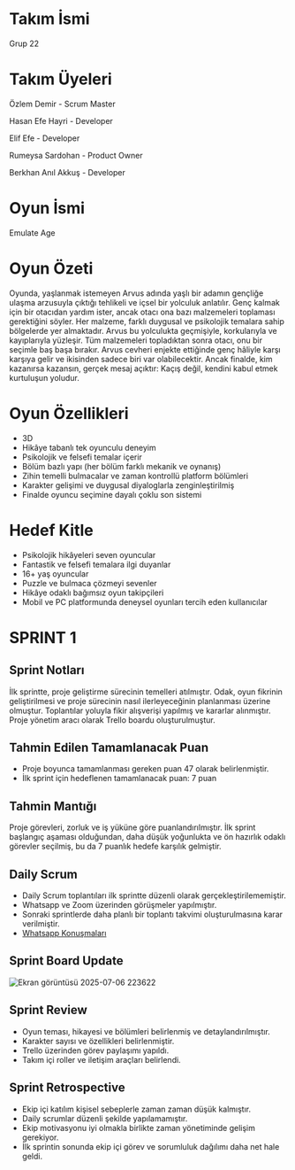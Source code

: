 # Takım İsmi
Grup 22
# Takım Üyeleri
Özlem Demir - Scrum Master

Hasan Efe Hayri - Developer

Elif Efe - Developer

Rumeysa Sardohan - Product Owner

Berkhan Anıl Akkuş - Developer
# Oyun İsmi
Emulate Age
# Oyun Özeti
Oyunda, yaşlanmak istemeyen Arvus adında yaşlı bir adamın gençliğe ulaşma arzusuyla çıktığı tehlikeli ve içsel bir yolculuk anlatılır. Genç kalmak için bir otacıdan yardım ister, ancak otacı ona bazı malzemeleri toplaması gerektiğini söyler. Her malzeme, farklı duygusal ve psikolojik temalara sahip bölgelerde yer almaktadır. Arvus bu yolculukta geçmişiyle, korkularıyla ve kayıplarıyla yüzleşir. Tüm malzemeleri topladıktan sonra otacı, onu bir seçimle baş başa bırakır. Arvus cevheri enjekte ettiğinde genç hâliyle karşı karşıya gelir ve ikisinden sadece biri var olabilecektir. Ancak finalde, kim kazanırsa kazansın, gerçek mesaj açıktır: Kaçış değil, kendini kabul etmek kurtuluşun yoludur.
# Oyun Özellikleri
* 3D
* Hikâye tabanlı tek oyunculu deneyim
* Psikolojik ve felsefi temalar içerir
* Bölüm bazlı yapı (her bölüm farklı mekanik ve oynanış)
* Zihin temelli bulmacalar ve zaman kontrollü platform bölümleri
* Karakter gelişimi ve duygusal diyaloglarla zenginleştirilmiş
* Finalde oyuncu seçimine dayalı çoklu son sistemi
# Hedef Kitle
* Psikolojik hikâyeleri seven oyuncular
* Fantastik ve felsefi temalara ilgi duyanlar
* 16+ yaş oyuncular
* Puzzle ve bulmaca çözmeyi sevenler
* Hikâye odaklı bağımsız oyun takipçileri
* Mobil ve PC platformunda deneysel oyunları tercih eden kullanıcılar
# SPRINT 1
## Sprint Notları
İlk sprintte, proje geliştirme sürecinin temelleri atılmıştır. Odak, oyun fikrinin geliştirilmesi ve proje sürecinin nasıl ilerleyeceğinin planlanması üzerine olmuştur. Toplantılar yoluyla fikir alışverişi yapılmış ve kararlar alınmıştır.
Proje yönetim aracı olarak Trello boardu oluşturulmuştur.
## Tahmin Edilen Tamamlanacak Puan
* Proje boyunca tamamlanması gereken puan 47 olarak belirlenmiştir.
* İlk sprint için hedeflenen tamamlanacak puan: 7 puan
## Tahmin Mantığı
Proje görevleri, zorluk ve iş yüküne göre puanlandırılmıştır. İlk sprint başlangıç aşaması olduğundan, daha düşük yoğunlukta ve ön hazırlık odaklı görevler seçilmiş, bu da 7 puanlık hedefe karşılık gelmiştir.
## Daily Scrum
* Daily Scrum toplantıları ilk sprintte düzenli olarak gerçekleştirilememiştir.
* Whatsapp ve Zoom üzerinden görüşmeler yapılmıştır.
* Sonraki sprintlerde daha planlı bir toplantı takvimi oluşturulmasına karar verilmiştir.
* [Whatsapp Konuşmaları](https://docs.google.com/document/d/1gBL40rCvpz2zBoovCE8yGioQaFYtKMGamRSPLKvoGQ4/edit?addon_store&tab=t.0)

## Sprint Board Update

![Ekran görüntüsü 2025-07-06 223622](https://github.com/user-attachments/assets/c5b9653b-03a5-47f7-adfe-dab677e7c847)

## Sprint Review
* Oyun teması, hikayesi ve bölümleri belirlenmiş ve detaylandırılmıştır.
* Karakter sayısı ve özellikleri belirlenmiştir.
* Trello üzerinden görev paylaşımı yapıldı.
* Takım içi roller ve iletişim araçları belirlendi.

## Sprint Retrospective
* Ekip içi katılım kişisel sebeplerle zaman zaman düşük kalmıştır.
* Daily scrumlar düzenli şekilde yapılamamıştır.
* Ekip motivasyonu iyi olmakla birlikte zaman yönetiminde gelişim gerekiyor.
* İlk sprintin sonunda ekip içi görev ve sorumluluk dağılımı daha net hale geldi.


